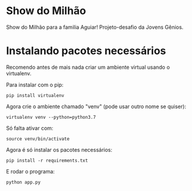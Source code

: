# Show do Milhão

Show do Milhão para a familia Aguiar! Projeto-desafio da Jovens Gênios.


# Instalando pacotes necessários

Recomendo antes de mais nada criar um ambiente virtual usando o virtualenv.

Para instalar com o pip:
```
pip install virtualenv
```

Agora crie o ambiente chamado "venv" (pode usar outro nome se quiser):
```
virtualenv venv --python=python3.7
```
Só falta ativar com:
```
source venv/bin/activate
```

Agora é só instalar os pacotes necessários:
```
pip install -r requirements.txt
```

E rodar o programa:
```
python app.py
```
